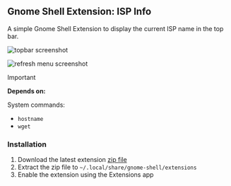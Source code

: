 ## Gnome Shell Extension: ISP Info

A simple Gnome Shell Extension to display the current ISP name in the top bar.

![topbar screenshot](screenshots/topbar.png)

![refresh menu screenshot](screenshots/refresh.png)

> [!IMPORTANT]
>
> **Depends on:**
>
> System commands:
>
> - `hostname`
> - `wget`

### Installation

1. Download the latest extension [zip file](https://github.com/saw-jan/gnome-shell-ispinfo/releases/tag/1.1.0)
2. Extract the zip file to `~/.local/share/gnome-shell/extensions`
3. Enable the extension using the Extensions app
